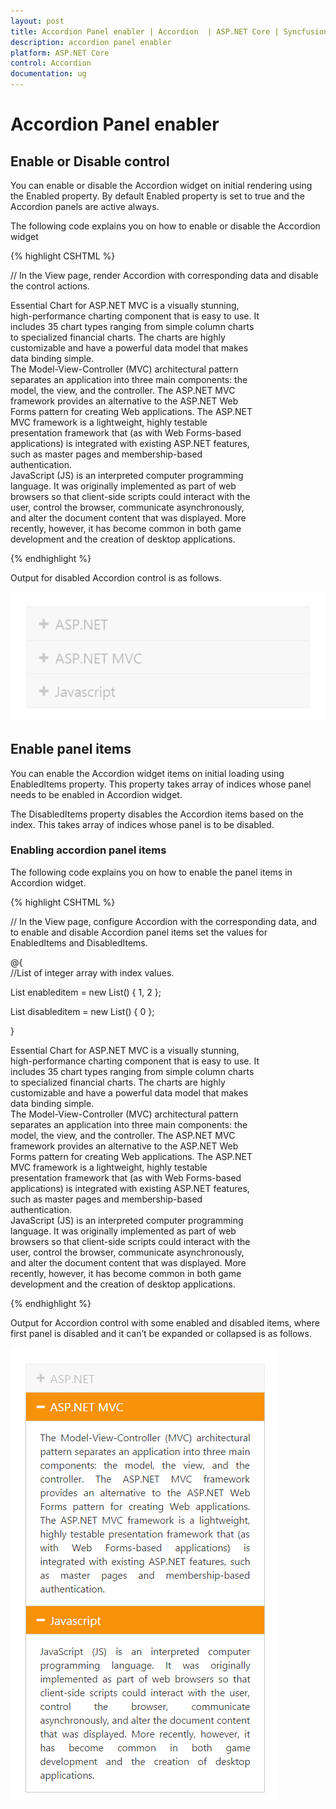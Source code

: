 ```yaml
---
layout: post
title: Accordion Panel enabler | Accordion  | ASP.NET Core | Syncfusion
description: accordion panel enabler
platform: ASP.NET Core
control: Accordion 
documentation: ug
---
```


# Accordion Panel enabler

## Enable or Disable control

You can enable or disable the Accordion widget on initial rendering using the Enabled property. By default Enabled property is set to true and the Accordion panels are active always. 

The following code explains you on how to enable or disable the Accordion widget

{% highlight CSHTML %}

// In the View page, render Accordion with corresponding data and disable the control actions.

<div style="width: 400px">
<ej-accordion id="basicAccordion" enabled="false">
    <e-accordion-items>
        <e-accordion-item text="ASP.NET">
            <e-content-template>
                <div>
                    Essential Chart for ASP.NET MVC is a visually stunning, high-performance charting component that is easy to use.
                    It includes 35 chart types ranging from simple column charts to specialized financial charts.
                    The charts are highly customizable and have a powerful data model that makes data binding simple.
                </div>
            </e-content-template>
        </e-accordion-item>
        <e-accordion-item text="ASP.NET MVC">
            <e-content-template>
                <div>
                    The Model-View-Controller (MVC) architectural pattern separates an application into three main components:
                    the model, the view, and the controller. The ASP.NET MVC framework provides an alternative to the ASP.NET Web Forms pattern for creating Web applications. The ASP.NET MVC framework is a lightweight, highly testable presentation framework that (as with Web Forms-based applications) is integrated with existing ASP.NET features, such as master pages and membership-based authentication.
                </div>
            </e-content-template>
        </e-accordion-item>
        <e-accordion-item text="Javascript">
            <e-content-template>
                <div>
                    JavaScript (JS) is an interpreted computer programming language.
                    It was originally implemented as part of web browsers so that client-side scripts could interact with the user, control the browser,
                    communicate asynchronously, and alter the document content that was displayed. More recently, however,
                    it has become common in both game development and the creation of desktop applications.
                </div>
            </e-content-template>
        </e-accordion-item>
    </e-accordion-items>
</ej-accordion>
</div>

{% endhighlight %}

Output for disabled Accordion control is as follows.

 ![](Accordion-Panel-enabler_images/Accordion-Panel-enabler_img1.png)


## Enable panel items

You can enable the Accordion widget items on initial loading using EnabledItems property. This property takes array of indices whose panel needs to be enabled in Accordion widget. 

The DisabledItems property disables the Accordion items based on the index. This takes array of indices whose panel is to be disabled. 

### Enabling accordion panel items

The following code explains you on how to enable the panel items in Accordion widget.

{% highlight CSHTML %}

// In the View page, configure Accordion with the corresponding data, and to enable and disable Accordion panel items set the values for EnabledItems and DisabledItems.

@{      
//List of integer array with index values.

List<int> enableditem = new List<int>() { 1, 2 };

List<int> disableditem = new List<int>() { 0 };

}
<div style="width: 400px">
<ej-accordion id="basicAccordion" selected-item-index="1" enable-multiple-open="true" enabled-items=enableditem disable-items=disableditem>
<e-accordion-items>
    <e-accordion-item text="ASP.NET">
        <e-content-template>
            <div>
                Essential Chart for ASP.NET MVC is a visually stunning, high-performance charting component that is easy to use.
                It includes 35 chart types ranging from simple column charts to specialized financial charts.
                The charts are highly customizable and have a powerful data model that makes data binding simple.
            </div>
        </e-content-template>
    </e-accordion-item>
    <e-accordion-item text="ASP.NET MVC">
        <e-content-template>
            <div>
                The Model-View-Controller (MVC) architectural pattern separates an application into three main components:
                the model, the view, and the controller. The ASP.NET MVC framework provides an alternative to the ASP.NET Web Forms pattern for creating Web applications. The ASP.NET MVC framework is a lightweight, highly testable presentation framework that (as with Web Forms-based applications) is integrated with existing ASP.NET features, such as master pages and membership-based authentication.
            </div>
        </e-content-template>
    </e-accordion-item>
    <e-accordion-item text="Javascript">
        <e-content-template>
            <div>
                JavaScript (JS) is an interpreted computer programming language.
                It was originally implemented as part of web browsers so that client-side scripts could interact with the user, control the browser,
                communicate asynchronously, and alter the document content that was displayed. More recently, however,
                it has become common in both game development and the creation of desktop applications.
            </div>
        </e-content-template>
    </e-accordion-item>
</e-accordion-items>
</ej-accordion>
</div>

{% endhighlight %}

Output for Accordion control with some enabled and disabled items, where first panel is disabled and it can’t be expanded or collapsed is as follows.

 ![](Accordion-Panel-enabler_images/Accordion-Panel-enabler_img2.png)
